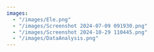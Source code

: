 ```yaml
---
images:
  - "/images/Ele.png"
  - "/images/Screenshot 2024-07-09 091930.png"
  - "/images/Screenshot 2024-10-29 110445.png"
  - "/images/DataAnalysis.png"
---
```

